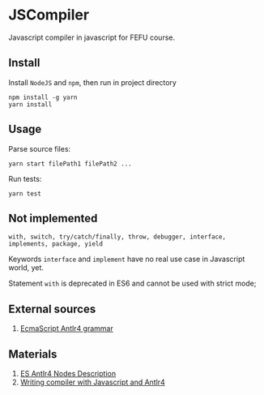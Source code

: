 # JSCompiler

Javascript compiler in javascript for FEFU course.

## Install

Install ```NodeJS``` and ```npm```, then run in project directory

```
npm install -g yarn
yarn install
```

## Usage

Parse source files:
```
yarn start filePath1 filePath2 ...
```

Run tests:
```
yarn test
```

## Not implemented
```with, switch, try/catch/finally, throw, debugger, interface, implements, package, yield```

Keywords ```interface``` and ```implement``` have no real use case in Javascript world, yet.

Statement ```with``` is deprecated in ES6 and cannot be used with strict mode;
 
## External sources
1. [EcmaScript Antlr4 grammar](https://github.com/antlr/grammars-v4/tree/master/javascript/ecmascript)

## Materials
1. [ES Antlr4 Nodes Description](https://github.com/estree/estree/blob/master/es5.md)
2. [Writing compiler with Javascript and Antlr4](https://habr.com/ru/post/351906/)